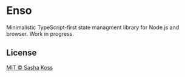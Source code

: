 # Enso

Minimalistic TypeScript-first state managment library for Node.js and browser. Work in progress.

## License

[MIT © Sasha Koss](https://kossnocorp.mit-license.org/)
